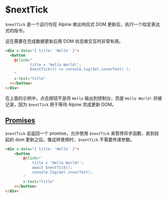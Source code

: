 # $nextTick

`$nextTick` 是一个运行你在 Alpine 做出响应式 DOM 更新后，执行一个给定表达式的指令。

这在需要在完成数据更新后用 DOM 状态做交互时非常有用。

```html
<div x-data="{ title: 'Hello' }">
  <button
    @click="
           title = 'Hello World!';
           $nextTick(() => console.log($el.innerText) );
    "
    x-text="title"
  ></button>
</div>
```

在上面的示例中，点击按钮不是将 `Hello` 输出到控制台，而是 `Hello World!` 将被记录，因为 `$nextTick` 用于等待 Alpine 完成更新 DOM。

## [Promises](https://developer.mozilla.org/zh-CN/docs/Web/JavaScript/Reference/Global_Objects/Promise)

`$nextTick` 会返回一个 promise，允许使用 `$nextTick` 来暂停异步函数，直到挂起的 dom 更新之后。像这样使用时，`$nextTick` 不需要传递参数。

```html
<div x-data="{ title: 'Hello' }">
    <button
        @click="
            title = 'Hello World!';
            await $nextTick();
            console.log($el.innerText);
        "
        x-text="title"
    ></button>
</div>
```